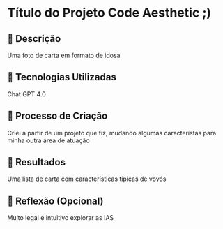 # Título do Projeto Code Aesthetic ;)

## 📒 Descrição
Uma foto de carta em formato de idosa

## 🤖 Tecnologias Utilizadas
Chat GPT 4.0
## 🧐 Processo de Criação
Criei a partir de um projeto que fiz, mudando algumas característas para minha outra área de atuação

## 🚀 Resultados
Uma lista de carta com características típicas de vovós

## 💭 Reflexão (Opcional)
Muito legal e intuitivo explorar as IAS
